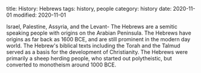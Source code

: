 title: History: Hebrews
tags: history, people
category: history
date: 2020-11-01
modified: 2020-11-01


Israel, Palestine, Assyria, and the Levant-
The
Hebrews are a semitic speaking people with origins on the Arabian
Peninsula. The Hebrews have origins as far back as 1600
BCE,
 and are still prominent in the modern day world. The Hebrew's
biblical texts including the Torah and the Talmud served as a basis
for the development of Christianity. The Hebrews were primarily a
sheep herding people, who started out polytheistic, but converted to
monotheism around 1000 BCE.




